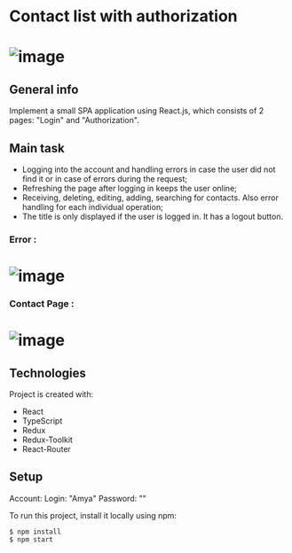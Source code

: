 # Contact list with authorization

# ![image](src/assets/photo_mainScrin.jpg)

## General info

Implement a small SPA application using React.js, which consists of 2 pages: "Login" and "Authorization".

## Main task

-   Logging into the account and handling errors in case the user did not find it or in case of errors during the request;
-   Refreshing the page after logging in keeps the user online;
-   Receiving, deleting, editing, adding, searching for contacts. Also error handling for each individual operation;
-   The title is only displayed if the user is logged in. It has a logout button.

### Error :

# ![image](src/assets/photo_eror.jpg)

### Contact Page :

# ![image](src/assets/photo_contactList.jpg)

## Technologies

Project is created with:

-   React
-   TypeScript
-   Redux
-   Redux-Toolkit
-   React-Router

## Setup

Account:
Login: "Amya"
Password: ""

To run this project, install it locally using npm:

```
$ npm install
$ npm start
```

